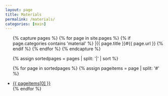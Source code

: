 ```yaml
---
layout: page
title: Materials
permalink: /materials/
categories: [main]
---
```


<ul>
{% capture pages %}
  {% for page in site.pages %}
	{% if page.categories contains 'material' %}
		|{{ page.title }}#{{ page.url }}
	{% endif %}
  {% endfor %}
{% endcapture %}

{% assign sortedpages = pages | split: '|' | sort %}

{% for page in sortedpages %}
    {% assign pageitems = page | split: '#' %}
		<li>
			<a href="{{ pageitems[1] }}">{{ pageitems[0] }}</a>
		</li>
{% endfor %}
</ul>



<!--
	{% for page in site.pages %}
		{% if page.title %}
			{% if page.categories contains 'material' %}
				<li>
					<a href="{{ page.url }}">{{ page.title }}</a>
				</li>
			{% endif %}
		{% endif %}
	{% endfor %}
-->